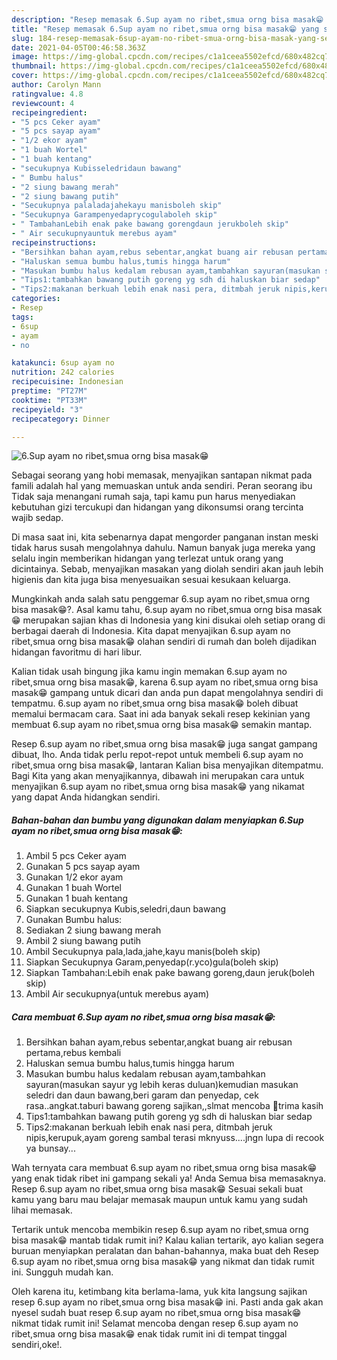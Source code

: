```yaml
---
description: "Resep memasak 6.Sup ayam no ribet,smua orng bisa masak😁 yang sedap dan Mudah Dibuat"
title: "Resep memasak 6.Sup ayam no ribet,smua orng bisa masak😁 yang sedap dan Mudah Dibuat"
slug: 184-resep-memasak-6sup-ayam-no-ribet-smua-orng-bisa-masak-yang-sedap-dan-mudah-dibuat
date: 2021-04-05T00:46:58.363Z
image: https://img-global.cpcdn.com/recipes/c1a1ceea5502efcd/680x482cq70/6sup-ayam-no-ribetsmua-orng-bisa-masak😁-foto-resep-utama.jpg
thumbnail: https://img-global.cpcdn.com/recipes/c1a1ceea5502efcd/680x482cq70/6sup-ayam-no-ribetsmua-orng-bisa-masak😁-foto-resep-utama.jpg
cover: https://img-global.cpcdn.com/recipes/c1a1ceea5502efcd/680x482cq70/6sup-ayam-no-ribetsmua-orng-bisa-masak😁-foto-resep-utama.jpg
author: Carolyn Mann
ratingvalue: 4.8
reviewcount: 4
recipeingredient:
- "5 pcs Ceker ayam"
- "5 pcs sayap ayam"
- "1/2 ekor ayam"
- "1 buah Wortel"
- "1 buah kentang"
- "secukupnya Kubisseledridaun bawang"
- " Bumbu halus"
- "2 siung bawang merah"
- "2 siung bawang putih"
- "Secukupnya palaladajahekayu manisboleh skip"
- "Secukupnya Garampenyedaprycogulaboleh skip"
- " TambahanLebih enak pake bawang gorengdaun jerukboleh skip"
- " Air secukupnyauntuk merebus ayam"
recipeinstructions:
- "Bersihkan bahan ayam,rebus sebentar,angkat buang air rebusan pertama,rebus kembali"
- "Haluskan semua bumbu halus,tumis hingga harum"
- "Masukan bumbu halus kedalam rebusan ayam,tambahkan sayuran(masukan sayur yg lebih keras duluan)kemudian masukan seledri dan daun bawang,beri garam dan penyedap, cek rasa..angkat.taburi bawang goreng sajikan,,slmat mencoba 🙏trima kasih"
- "Tips1:tambahkan bawang putih goreng yg sdh di haluskan biar sedap"
- "Tips2:makanan berkuah lebih enak nasi pera, ditmbah jeruk nipis,kerupuk,ayam goreng sambal terasi mknyuss....jngn lupa di recook ya bunsay..."
categories:
- Resep
tags:
- 6sup
- ayam
- no

katakunci: 6sup ayam no 
nutrition: 242 calories
recipecuisine: Indonesian
preptime: "PT27M"
cooktime: "PT33M"
recipeyield: "3"
recipecategory: Dinner

---
```



![6.Sup ayam no ribet,smua orng bisa masak😁](https://img-global.cpcdn.com/recipes/c1a1ceea5502efcd/680x482cq70/6sup-ayam-no-ribetsmua-orng-bisa-masak😁-foto-resep-utama.jpg)

Sebagai seorang yang hobi memasak, menyajikan santapan nikmat pada famili adalah hal yang memuaskan untuk anda sendiri. Peran seorang ibu Tidak saja menangani rumah saja, tapi kamu pun harus menyediakan kebutuhan gizi tercukupi dan hidangan yang dikonsumsi orang tercinta wajib sedap.

Di masa  saat ini, kita sebenarnya dapat mengorder panganan instan meski tidak harus susah mengolahnya dahulu. Namun banyak juga mereka yang selalu ingin memberikan hidangan yang terlezat untuk orang yang dicintainya. Sebab, menyajikan masakan yang diolah sendiri akan jauh lebih higienis dan kita juga bisa menyesuaikan sesuai kesukaan keluarga. 



Mungkinkah anda salah satu penggemar 6.sup ayam no ribet,smua orng bisa masak😁?. Asal kamu tahu, 6.sup ayam no ribet,smua orng bisa masak😁 merupakan sajian khas di Indonesia yang kini disukai oleh setiap orang di berbagai daerah di Indonesia. Kita dapat menyajikan 6.sup ayam no ribet,smua orng bisa masak😁 olahan sendiri di rumah dan boleh dijadikan hidangan favoritmu di hari libur.

Kalian tidak usah bingung jika kamu ingin memakan 6.sup ayam no ribet,smua orng bisa masak😁, karena 6.sup ayam no ribet,smua orng bisa masak😁 gampang untuk dicari dan anda pun dapat mengolahnya sendiri di tempatmu. 6.sup ayam no ribet,smua orng bisa masak😁 boleh dibuat memalui bermacam cara. Saat ini ada banyak sekali resep kekinian yang membuat 6.sup ayam no ribet,smua orng bisa masak😁 semakin mantap.

Resep 6.sup ayam no ribet,smua orng bisa masak😁 juga sangat gampang dibuat, lho. Anda tidak perlu repot-repot untuk membeli 6.sup ayam no ribet,smua orng bisa masak😁, lantaran Kalian bisa menyajikan ditempatmu. Bagi Kita yang akan menyajikannya, dibawah ini merupakan cara untuk menyajikan 6.sup ayam no ribet,smua orng bisa masak😁 yang nikamat yang dapat Anda hidangkan sendiri.

<!--inarticleads1-->

##### Bahan-bahan dan bumbu yang digunakan dalam menyiapkan 6.Sup ayam no ribet,smua orng bisa masak😁:

1. Ambil 5 pcs Ceker ayam
1. Gunakan 5 pcs sayap ayam
1. Gunakan 1/2 ekor ayam
1. Gunakan 1 buah Wortel
1. Gunakan 1 buah kentang
1. Siapkan secukupnya Kubis,seledri,daun bawang
1. Gunakan  Bumbu halus:
1. Sediakan 2 siung bawang merah
1. Ambil 2 siung bawang putih
1. Ambil Secukupnya pala,lada,jahe,kayu manis(boleh skip)
1. Siapkan Secukupnya Garam,penyedap(r.yco)gula(boleh skip)
1. Siapkan  Tambahan:Lebih enak pake bawang goreng,daun jeruk(boleh skip)
1. Ambil  Air secukupnya(untuk merebus ayam)




<!--inarticleads2-->

##### Cara membuat 6.Sup ayam no ribet,smua orng bisa masak😁:

1. Bersihkan bahan ayam,rebus sebentar,angkat buang air rebusan pertama,rebus kembali
1. Haluskan semua bumbu halus,tumis hingga harum
1. Masukan bumbu halus kedalam rebusan ayam,tambahkan sayuran(masukan sayur yg lebih keras duluan)kemudian masukan seledri dan daun bawang,beri garam dan penyedap, cek rasa..angkat.taburi bawang goreng sajikan,,slmat mencoba 🙏trima kasih
1. Tips1:tambahkan bawang putih goreng yg sdh di haluskan biar sedap
1. Tips2:makanan berkuah lebih enak nasi pera, ditmbah jeruk nipis,kerupuk,ayam goreng sambal terasi mknyuss....jngn lupa di recook ya bunsay...




Wah ternyata cara membuat 6.sup ayam no ribet,smua orng bisa masak😁 yang enak tidak ribet ini gampang sekali ya! Anda Semua bisa memasaknya. Resep 6.sup ayam no ribet,smua orng bisa masak😁 Sesuai sekali buat kamu yang baru mau belajar memasak maupun untuk kamu yang sudah lihai memasak.

Tertarik untuk mencoba membikin resep 6.sup ayam no ribet,smua orng bisa masak😁 mantab tidak rumit ini? Kalau kalian tertarik, ayo kalian segera buruan menyiapkan peralatan dan bahan-bahannya, maka buat deh Resep 6.sup ayam no ribet,smua orng bisa masak😁 yang nikmat dan tidak rumit ini. Sungguh mudah kan. 

Oleh karena itu, ketimbang kita berlama-lama, yuk kita langsung sajikan resep 6.sup ayam no ribet,smua orng bisa masak😁 ini. Pasti anda gak akan nyesel sudah buat resep 6.sup ayam no ribet,smua orng bisa masak😁 nikmat tidak rumit ini! Selamat mencoba dengan resep 6.sup ayam no ribet,smua orng bisa masak😁 enak tidak rumit ini di tempat tinggal sendiri,oke!.

